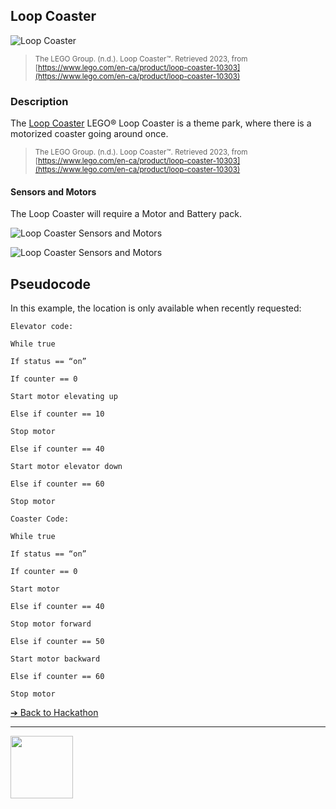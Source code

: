## Loop Coaster

![Loop Coaster](images/loop-coaster.png)

> <small>The LEGO Group. (n.d.). Loop Coaster™. Retrieved 2023, from
[https://www.lego.com/en-ca/product/loop-coaster-10303](https://www.lego.com/en-ca/product/loop-coaster-10303)</small>

### Description

The [Loop Coaster](https://www.lego.com/en-ca/product/loop-coaster-10303)
LEGO® Loop Coaster is a theme park, where there is
a motorized coaster going around once.

> <small>The LEGO Group. (n.d.). Loop Coaster™. Retrieved 2023, from
[https://www.lego.com/en-ca/product/loop-coaster-10303](https://www.lego.com/en-ca/product/loop-coaster-10303)</small>

#### Sensors and Motors

The Loop Coaster will require a Motor and Battery pack.

![Loop Coaster Sensors and Motors](images/loop-coaster-88015.png)

![Loop Coaster Sensors and Motors](images/loop-coaster-88013.png)

## Pseudocode

In this example, the location is only available when recently requested:

```pseudocode
Elevator code:

While true

If status == “on”

If counter == 0

Start motor elevating up

Else if counter == 10

Stop motor

Else if counter == 40

Start motor elevator down

Else if counter == 60

Stop motor
```

```pseudocode
Coaster Code:

While true

If status == “on”

If counter == 0

Start motor

Else if counter == 40

Stop motor forward

Else if counter == 50

Start motor backward

Else if counter == 60

Stop motor
```


[&#10132; Back to Hackathon](https://github.com/BrickMMO/hackathon-set/blob/main/index.markdown)

---

<a href="https://brickmmo.com">
<img src="https://brickmmo.com/images/brickmmo-logo-horizontal.jpg" width="100">
</a>
